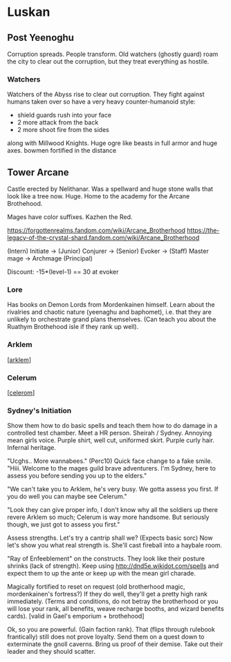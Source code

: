 # Luskan

## Post Yeenoghu
Corruption spreads. People transform. Old watchers (ghostly guard) roam the city to clear out the corruption, but they treat everything as hostile.

### Watchers
Watchers of the Abyss rise to clear out corruption.
They fight against humans taken over so have a very heavy counter-humanoid style:
- shield guards rush into your face
- 2 more attack from the back
- 2 more shoot fire from the sides

along with Millwood Knights. Huge ogre like beasts in full armor and huge axes.
bowmen fortified in the distance

## Tower Arcane
Castle erected by Nelithanar. Was a spellward and huge stone walls that look like a tree now. Huge. Home to the academy for the Arcane Brothehood.

Mages have color suffixes. Kazhen the Red.

https://forgottenrealms.fandom.com/wiki/Arcane_Brotherhood
https://the-legacy-of-the-crystal-shard.fandom.com/wiki/Arcane_Brotherhood

(Intern) Initiate -> (Junior) Conjurer -> (Senior) Evoker -> (Staff) Master mage -> Archmage (Principal)

Discount: -15*(level-1) == 30 at evoker

### Lore
Has books on Demon Lords from Mordenkainen himself.
Learn about the rivalries and chaotic nature (yeenaghu and baphomet), i.e. that they are unlikely to orchestrate grand plans themselves.
(Can teach you about the Ruathym Brothehood isle if they rank up well).

### Arklem
[[arklem]]

### Celerum
[[celerom]]

### Sydney's Initiation
Show them how to do basic spells and teach them how to do damage in a controlled test chamber. Meet a HR person. Sheirah / Sydney. Annoying mean girls voice. Purple shirt, well cut, uniformed skirt. Purple curly hair. Infernal heritage.

"Ucghs.. More wannabees." (Perc10) Quick face change to a fake smile. "Hiii. Welcome to the mages guild brave adventurers. I'm Sydney, here to assess you before sending you up to the elders."

"We can't take you to Arklem, he's very busy. We gotta assess you first. If you do well you can maybe see Celerum."

"Look they can give proper info, I don't know why all the soldiers up there revere Arklem so much; Celerum is way more handsome. But seriously though, we just got to assess you first."

Assess strengths. Let's try a cantrip shall we? (Expects basic sorc)
Now let's show you what real strength is. She'll cast fireball into a haybale room.

"Ray of Enfeeblement" on the constructs. They look like their posture shrinks (lack of strength).
Keep using http://dnd5e.wikidot.com/spells and expect them to up the ante or keep up with the mean girl charade.

Magically fortified to reset on request (old brotherhood magic, mordenkainen's fortress?)
If they do well, they'll get a pretty high rank immediately.
(Terms and conditions, do not betray the brotherhood or you will lose your rank, all benefits, weave recharge booths, and wizard benefits cards). [valid in Gael's emporium + brothehood]

Ok, so you are powerful. (Gain faction rank). That (flips through rulebook frantically) still does not prove loyalty.
Send them on a quest down to exterminate the gnoll caverns. Bring us proof of their demise. Take out their leader and they should scatter.

[//begin]: # "Autogenerated link references for markdown compatibility"
[arklem]: ../npcs/arklem "Arklem Greeth"
[celerom]: ../npcs/celerom "Celerum"
[//end]: # "Autogenerated link references"